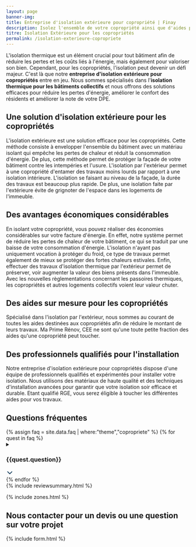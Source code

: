 ```yaml
---
layout: page
banner-img:
title: Entreprise d'isolation extérieure pour copropriété | Finay
description: Isolez l'ensemble de votre copropriété ainsi que d'aides pour vos travaux
titre: Isolation Extérieure pour les copropriétés
permalink: /isolation-exterieure-copropriete
---
```

L'isolation thermique est un élément crucial pour tout bâtiment afin de réduire les pertes et les coûts liés à l'énergie, mais également pour valoriser son bien. Cependant, pour les copropriétés, l'isolation peut devenir un défi majeur. C'est là que notre **entreprise d'isolation extérieure pour copropriétés** entre en jeu. Nous sommes spécialisés dans l'**isolation thermique pour les bâtiments collectifs** et nous offrons des solutions efficaces pour réduire les pertes d'énergie, améliorer le confort des résidents et améliorer la note de votre DPE.

## Une solution d'isolation extérieure pour les copropriétés
L'isolation extérieure est une solution efficace pour les copropriétés. Cette méthode consiste à envelopper l'ensemble du bâtiment avec un matériau isolant qui empêche les pertes de chaleur et réduit la consommation d'énergie. De plus, cette méthode permet de protéger la façade de votre bâtiment contre les intempéries et l'usure.
L'isolation par l'extérieur permet à une copropriété d'entamer des travaux moins lourds par rapport à une isolation intérieure. L'isolation se faisant au niveau de la façade, la durée des travaux est beaucoup plus rapide. De plus, une isolation faite par l'extérieure évite de grignoter de l'espace dans les logements de l'immeuble.

## Des avantages économiques considérables
En isolant votre copropriété, vous pouvez réaliser des économies considérables sur votre facture d'énergie. En effet, notre système permet de réduire les pertes de chaleur de votre bâtiment, ce qui se traduit par une baisse de votre consommation d'énergie. L'isolation n'ayant pas uniquement vocation à protéger du froid, ce type de travaux permet également de mieux se protéger des fortes chaleurs estivales.
Enfin, effectuer des travaux d'isolation thermique par l'extérieur permet de préserver, voir augmenter la valeur des biens présents dans l'immeuble. Avec les nouvelles règlementations concernant les passoires thermiques, les copropriétés et autres logements collectifs voient leur valeur chuter.

## Des aides sur mesure pour les copropriétés
Spécialisé dans l'isolation par l'extérieur, nous sommes au courant de toutes les aides destinées aux copropriétés afin de réduire le montant de leurs travaux. Ma Prime Rénov, CEE ne sont qu'une toute petite fraction des aides qu'une copropriété peut toucher.

## Des professionnels qualifiés pour l'installation
Notre entreprise d'isolation extérieure pour copropriétés dispose d'une équipe de professionnels qualifiés et expérimentés pour installer votre isolation. Nous utilisons des matériaux de haute qualité et des techniques d'installation avancées pour garantir que votre isolation soir efficace et durable.
Etant qualifié RGE, vous serez éligible à toucher les différentes aides pour vos travaux.


<div id="copro" class="chauffage-questions">
<h2>Questions fréquentes</h2>
{% assign faq = site.data.faq | where:"theme","copropriete" %}
    {% for quest in faq %}
    <details class="box-shadow light">
    <summary><h3>{{quest.question}}</h3>
    <svg width="20" height="20" viewBox="0 0 24 24" fill="none" xmlns="http://www.w3.org/2000/svg" aria-hidden="true" style="display: block;">
                <path d="M19.0001 9L12.0001 16L5.00012 9" stroke="#153E5C" stroke-width="2.5" stroke-linecap="round" stroke-linejoin="round"></path>
                </svg>
    </summary>
    <p>{{quest.answer}}</p>
    </details>
    {% endfor %}
</div>
{% include reviewsummary.html %}

{% include zones.html %}
<h2 class="left">Nous contacter pour un devis ou une question sur votre projet</h2>
{% include form.html %}
